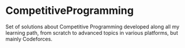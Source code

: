 # CompetitiveProgramming
Set of solutions about Competitive Programming developed along all my learning path, from scratch to advanced topics in various platforms, but mainly Codeforces.
